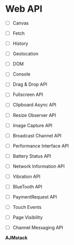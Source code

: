 # Web API

- [ ] Canvas

- [ ] Fetch

- [ ] History

- [ ] Geolocation

- [ ] DOM

- [ ] Console

- [ ] Drag & Drop API

- [ ] Fullscreen API

- [ ] Clipboard Async API

- [ ] Resize Observer API

- [ ] Image Capture API

- [ ] Broadcast Channel API

- [ ] Performance Interface API

- [ ] Battery Status API

- [ ] Network Information API

- [ ] Vibration API

- [ ] BlueTooth API

- [ ] PaymentRequest API

- [ ] Touch Events

- [ ] Page Visibility

- [ ] Channel Messaging API

**AJMstack**
